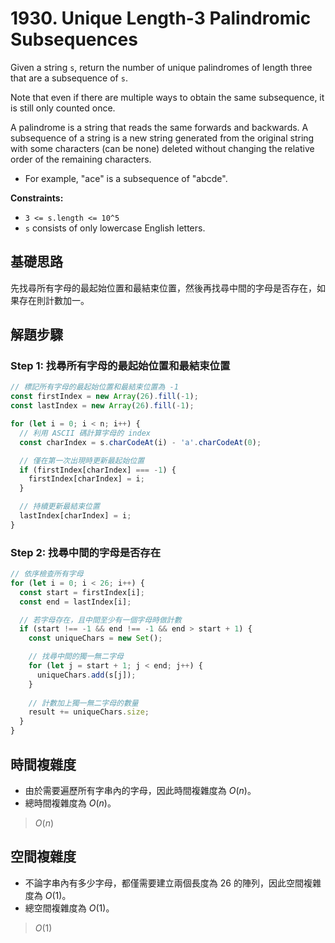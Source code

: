 # 1930. Unique Length-3 Palindromic Subsequences

Given a string `s`, return the number of unique palindromes of length three that are a subsequence of `s`.

Note that even if there are multiple ways to obtain the same subsequence, 
it is still only counted once.

A palindrome is a string that reads the same forwards and backwards.
A subsequence of a string is a new string generated from the original string with some characters (can be none) deleted without changing the relative order of the remaining characters.

- For example, "ace" is a subsequence of "abcde".

**Constraints:**

- `3 <= s.length <= 10^5`
- `s` consists of only lowercase English letters.

## 基礎思路

先找尋所有字母的最起始位置和最結束位置，然後再找尋中間的字母是否存在，如果存在則計數加一。

## 解題步驟

### Step 1: 找尋所有字母的最起始位置和最結束位置

```typescript
// 標記所有字母的最起始位置和最結束位置為 -1
const firstIndex = new Array(26).fill(-1);
const lastIndex = new Array(26).fill(-1);

for (let i = 0; i < n; i++) {
  // 利用 ASCII 碼計算字母的 index
  const charIndex = s.charCodeAt(i) - 'a'.charCodeAt(0);

  // 僅在第一次出現時更新最起始位置
  if (firstIndex[charIndex] === -1) {
    firstIndex[charIndex] = i;
  }

  // 持續更新最結束位置
  lastIndex[charIndex] = i;
}
```

### Step 2: 找尋中間的字母是否存在

```typescript
// 依序檢查所有字母
for (let i = 0; i < 26; i++) {
  const start = firstIndex[i];
  const end = lastIndex[i];

  // 若字母存在，且中間至少有一個字母時做計數
  if (start !== -1 && end !== -1 && end > start + 1) {
    const uniqueChars = new Set();

    // 找尋中間的獨一無二字母
    for (let j = start + 1; j < end; j++) {
      uniqueChars.add(s[j]);
    }
    
    // 計數加上獨一無二字母的數量
    result += uniqueChars.size;
  }
}
```

## 時間複雜度

- 由於需要遍歷所有字串內的字母，因此時間複雜度為 $O(n)$。
- 總時間複雜度為 $O(n)$。

> $O(n)$

## 空間複雜度

- 不論字串內有多少字母，都僅需要建立兩個長度為 26 的陣列，因此空間複雜度為 $O(1)$。
- 總空間複雜度為 $O(1)$。

> $O(1)$
